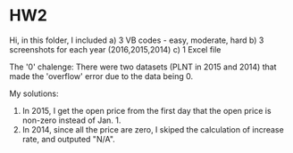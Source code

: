 # HW2

Hi, in this folder, I included 
a) 3 VB codes - easy, moderate, hard
b) 3 screenshots for each year (2016,2015,2014)
c) 1 Excel file 

The '0' chalenge: 
There were two datasets (PLNT in 2015 and 2014) that made the 'overflow' error due to the data being 0. 

My solutions:
1. In 2015, I get the open price from the first day that the open price is non-zero instead of Jan. 1. 
2. In 2014, since all the price are zero, I skiped the calculation of increase rate, and outputed "N/A". 

